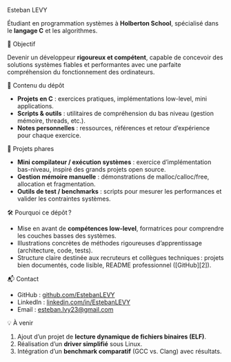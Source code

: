 Esteban LEVY

Étudiant en programmation systèmes à **Holberton School**, spécialisé dans le **langage C** et les algorithmes.

🎯 Objectif

Devenir un développeur **rigoureux et compétent**, capable de concevoir des solutions systèmes fiables et performantes avec une parfaite compréhension du fonctionnement des ordinateurs.

📂 Contenu du dépôt

* **Projets en C** : exercices pratiques, implémentations low-level, mini applications.
* **Scripts & outils** : utilitaires de compréhension du bas niveau (gestion mémoire, threads, etc.).
* **Notes personnelles** : ressources, références et retour d’expérience pour chaque exercice.

🚀 Projets phares

* **Mini compilateur / exécution systèmes** : exercice d’implémentation bas-niveau, inspiré des grands projets open source.
* **Gestion mémoire manuelle** : démonstrations de malloc/calloc/free, allocation et fragmentation.
* **Outils de test / benchmarks** : scripts pour mesurer les performances et valider les contraintes systèmes.

 🛠️ Pourquoi ce dépôt ?

* Mise en avant de **compétences low-level**, formatrices pour comprendre les couches basses des systèmes.
* Illustrations concrètes de méthodes rigoureuses d’apprentissage (architecture, code, tests).
* Structure claire destinée aux recruteurs et collègues techniques : projets bien documentés, code lisible, README professionnel ([GitHub][2]).

📬 Contact

* GitHub : [github.com/EstebanLEVY](#)
* LinkedIn : [linkedin.com/in/EstebanLEVY](#)
* Email : [esteban.lvy23@gmail.com](#)

💡 À venir

1. Ajout d’un projet de **lecture dynamique de fichiers binaires (ELF)**.
2. Réalisation d’un **driver simplifié** sous Linux.
3. Intégration d’un **benchmark comparatif** (GCC vs. Clang) avec résultats.

